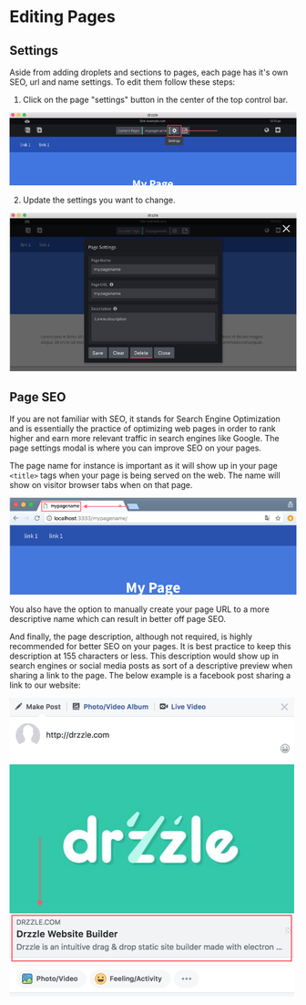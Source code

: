# Editing Pages

## Settings
Aside from adding droplets and sections to pages, each page has it's own SEO, url and name settings. To edit them follow these steps:

1) Click on the page "settings" button in the center of the top control bar.

![Page settings](./page-settings.png)

2) Update the settings you want to change.

![Page settings modal](./page-settings-modal.png)

## Page SEO
If you are not familiar with SEO, it stands for Search Engine Optimization and is essentially the practice of optimizing web pages in order to rank higher and earn more relevant traffic in search engines like Google. The page settings modal is where you can improve SEO on your pages.

The page name for instance is important as it will show up in your page ```<title>``` tags when your page is being served on the web. The name will show on visitor browser tabs when on that page.

![Page name browser](./browser-title.png)

You also have the option to manually create your page URL to a more descriptive name which can result in better off page SEO.

And finally, the page description, although not required, is highly recommended for better SEO on your pages. It is best practice to keep this description at 155 characters or less. This description would show up in search engines or social media posts as sort of a descriptive preview when sharing a link to the page. The below example is a facebook post sharing a link to our website:

![SEO facebook preview](./seo-fb.png)

